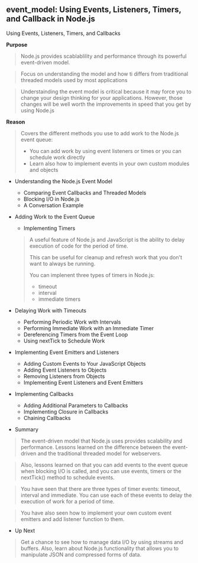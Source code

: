 ## event_model: Using Events, Listeners, Timers, and Callback in Node.js

Using Events, Listeners, Timers, and Callbacks 

**Purpose**
> Node.js provides scablablility and performance through its powerful event-driven model.

> Focus on understanding the model and how ti differs from traditional threaded models
> used by most applications

> Understainding the event model is critical because it may force you to change your
> design thinking for your applications.
> However, those changes will be well worth the improvements in speed that you get by
> using Node.js

**Reason**
> Covers the different methods you use to add work to the Node.js event queue:
> - You can add work by using event listeners or times or you can schedule work directly
> - Learn also how to implement events in your own custom modules and objects

- Understanding the Node.js Event Model
  - Comparing Event Callbacks and Threaded Models
  - Blocking I/O in Node.js
  - A Conversation Example
	
- Adding Work to the Event Queue
  - Implementing Timers
  > A useful feature of Node.js and JavaScript is the ability to delay execution
  > of code for the period of time. 
  >
  > This can be useful for cleanup and refresh work that you don't want to always
  > be running.
  >
  > You can implenent three types of timers in Node.js:
  >	- timeout
  >	- interval
  >	- immediate timers
  
- Delaying Work with Timeouts
  - Performing Periodic Work with Intervals
  - Performing Immediate Work with an Immediate Timer
  - Dereferencing Timers from the Event Loop
  - Using nextTick to Schedule Work
- Implementing Event Emitters and Listeners
  - Adding Custom Events to Your JavaScript Objects
  - Adding Event Listeners to Objects
  - Removing Listeners from Objects
  - Implementing Event Listeners and Event Emitters
		
- Implementing Callbacks
  - Adding Additional Parameters to Callbacks
  - Implementing Closure in Callbacks
  - Chaining Callbacks

- Summary
> The event-driven model that Node.js uses provides scalability and performance.
> Lessons learned on the difference between the event-driven and the traditional
> threaded model for webservers.

> Also, lessons learned on that you can add events to the event queue when blocking
> I/O is called, and you can use events, timers or the nextTick() method to schedule 
> events.

> You have seen that there are three types of timer events: timeout, interval and
> immediate. You can use each of these events to delay the execution of work for
> a period of time.

> You have also seen how to implement your own custom event emitters and add 
> listener function to them.

- Up Next
> Get a chance to see how to manage data I/O by using streams and buffers. Also, learn
> about Node.js functionality that allows you to manipulate JSON and compressed forms
> of data.
